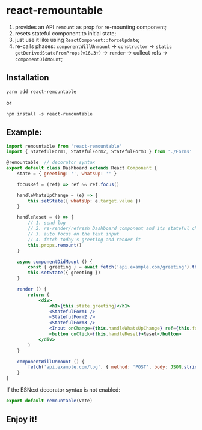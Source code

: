 # react-remountable

1. provides an API `remount` as prop for re-mounting component;
2. resets stateful component to initial state;
3. just use it like using `ReactComponent::forceUpdate`;
4. re-calls phases: `componentWillUnmount` -> `constructor` -> `static getDerivedStateFromProps(v16.3+)` -> `render` -> collect refs ->  `componentDidMount`;

## Installation

```
yarn add react-remountable
```

or

```
npm install -s react-remountable
```

## Example:

```jsx
import remountable from 'react-remountable'
import { StatefulForm1, StatefulForm2, StatefulForm3 } from './Forms'

@remountable  // decorator syntax
export default class Dashboard extends React.Component {
    state = { greeting: '', whatsUp: '' }

    focusRef = (ref) => ref && ref.focus()

    handleWhatsUpChange = (e) => {
        this.setState({ whatsUp: e.target.value })
    }

    handleReset = () => {
        // 1. send log
        // 2. re-render/refresh Dashboard component and its stateful children components
        // 3. auto focus on the text input
        // 4. fetch today's greeting and render it
        this.props.remount()
    }

    async componentDidMount () {
        const { greeting } = await fetch('api.example.com/greeting').then(response.json())
        this.setState({ greeting })
    }

    render () {
        return (
            <div>
                <h1>{this.state.greeting}</h1>
                <StatefulForm1 />
                <StatefulForm2 />
                <StatefulForm3 />
                <Input onChange={this.handleWhatsUpChange} ref={this.focusRef} />
                <button onClick={this.handleReset}>Reset</button>
            </div>
        )
    }

    componentWillUnmount () {
        fetch('api.example.com/log', { method: 'POST', body: JSON.stringify({ action: 'reset'}) })
    }
}
```

If the ESNext decorator syntax is not enabled:

```js
export default remountable(Vote)
```

## Enjoy it!
